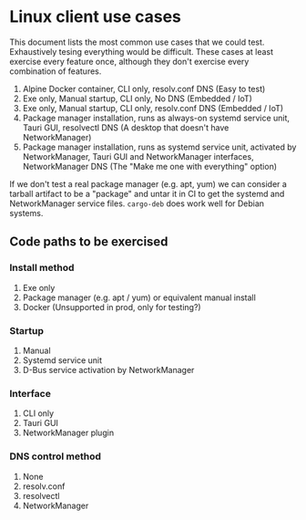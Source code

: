 # Linux client use cases

This document lists the most common use cases that we could test. Exhaustively
tesing everything would be difficult. These cases at least exercise every
feature once, although they don't exercise every combination of features.

1. Alpine Docker container, CLI only, resolv.conf DNS (Easy to test)
2. Exe only, Manual startup, CLI only, No DNS (Embedded / IoT)
3. Exe only, Manual startup, CLI only, resolv.conf DNS (Embedded / IoT)
4. Package manager installation, runs as always-on systemd service unit, Tauri GUI, resolvectl DNS (A desktop that doesn't have NetworkManager)
5. Package manager installation, runs as systemd service unit, activated by NetworkManager, Tauri GUI and NetworkManager interfaces, NetworkManager DNS (The "Make me one with everything" option)

If we don't test a real package manager (e.g. apt, yum) we can consider
a tarball artifact to be a "package" and untar it in CI to get the systemd and NetworkManager service files. `cargo-deb` does work well for Debian systems.

## Code paths to be exercised

### Install method

1. Exe only
2. Package manager (e.g. apt / yum) or equivalent manual install
3. Docker (Unsupported in prod, only for testing?)

### Startup

1. Manual
2. Systemd service unit
3. D-Bus service activation by NetworkManager

### Interface

1. CLI only
2. Tauri GUI
3. NetworkManager plugin

### DNS control method

1. None
2. resolv.conf
3. resolvectl
4. NetworkManager
